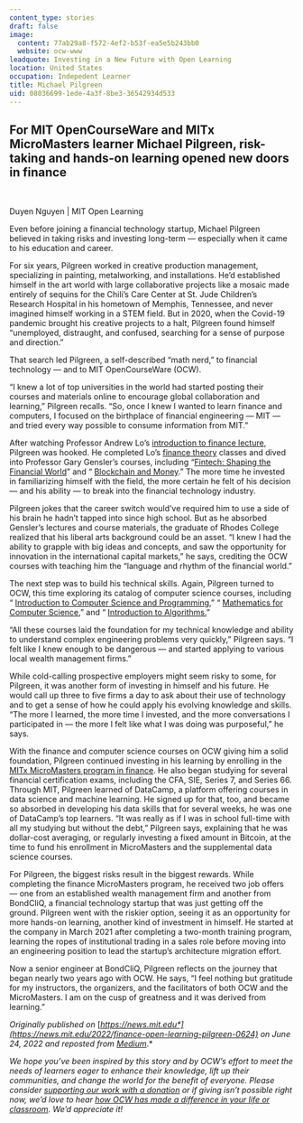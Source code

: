 ```yaml
---
content_type: stories
draft: false
image:
  content: 77ab29a8-f572-4ef2-b53f-ea5e5b243bb0
  website: ocw-www
leadquote: Investing in a New Future with Open Learning
location: United States
occupation: Indepedent Learner
title: Michael Pilgreen
uid: 08036699-1ede-4a3f-8be3-36542934d533
---
```

## **For MIT OpenCourseWare and MITx MicroMasters learner Michael Pilgreen, risk-taking and hands-on learning opened new doors in finance**

 

Duyen Nguyen | MIT Open Learning

Even before joining a financial technology startup, Michael Pilgreen believed in taking risks and investing long-term — especially when it came to his education and career.

For six years, Pilgreen worked in creative production management, specializing in painting, metalworking, and installations. He’d established himself in the art world with large collaborative projects like a mosaic made entirely of sequins for the Chili’s Care Center at St. Jude Children’s Research Hospital in his hometown of Memphis, Tennessee, and never imagined himself working in a STEM field. But in 2020, when the Covid-19 pandemic brought his creative projects to a halt, Pilgreen found himself “unemployed, distraught, and confused, searching for a sense of purpose and direction.”

That search led Pilgreen, a self-described “math nerd,” to financial technology — and to MIT OpenCourseWare (OCW).

“I knew a lot of top universities in the world had started posting their courses and materials online to encourage global collaboration and learning,” Pilgreen recalls. “So, once I knew I wanted to learn finance and computers, I focused on the birthplace of financial engineering — MIT — and tried every way possible to consume information from MIT.”

After watching Professor Andrew Lo’s [introduction to finance lecture](https://www.youtube.com/watch?v=HdHlfiOAJyE&list=PLUl4u3cNGP63B2lDhyKOsImI7FjCf6eDW&index=1), Pilgreen was hooked. He completed Lo’s [finance theory](https://ocw.mit.edu/courses/15-401-finance-theory-i-fall-2008/) classes and dived into Professor Gary Gensler’s courses, including “[Fintech: Shaping the Financial World](https://ocw.mit.edu/courses/15-s08-fintech-shaping-the-financial-world-spring-2020/)” and “ [Blockchain and Money](https://ocw.mit.edu/courses/15-s12-blockchain-and-money-fall-2018/).” The more time he invested in familiarizing himself with the field, the more certain he felt of his decision — and his ability — to break into the financial technology industry.

Pilgreen jokes that the career switch would’ve required him to use a side of his brain he hadn’t tapped into since high school. But as he absorbed Gensler’s lectures and course materials, the graduate of Rhodes College realized that his liberal arts background could be an asset. “I knew I had the ability to grapple with big ideas and concepts, and saw the opportunity for innovation in the international capital markets,” he says, crediting the OCW courses with teaching him the “language and rhythm of the financial world.”

The next step was to build his technical skills. Again, Pilgreen turned to OCW, this time exploring its catalog of computer science courses, including “ [Introduction to Computer Science and Programming](https://ocw.mit.edu/courses/6-00-introduction-to-computer-science-and-programming-fall-2008/),” “ [Mathematics for Computer Science](https://ocw.mit.edu/courses/6-042j-mathematics-for-computer-science-spring-2015/),” and “ [Introduction to Algorithms.](https://ocw.mit.edu/courses/6-006-introduction-to-algorithms-spring-2020/)”

“All these courses laid the foundation for my technical knowledge and ability to understand complex engineering problems very quickly,” Pilgreen says. “I felt like I knew enough to be dangerous — and started applying to various local wealth management firms.”

While cold-calling prospective employers might seem risky to some, for Pilgreen, it was another form of investing in himself and his future. He would call up three to five firms a day to ask about their use of technology and to get a sense of how he could apply his evolving knowledge and skills. “The more I learned, the more time I invested, and the more conversations I participated in — the more I felt like what I was doing was purposeful,” he says.

With the finance and computer science courses on OCW giving him a solid foundation, Pilgreen continued investing in his learning by enrolling in the [MITx MicroMasters program in finance](https://micromasters.mit.edu/fin/). He also began studying for several financial certification exams, including the CFA, SIE, Series 7, and Series 66. Through MIT, Pilgreen learned of DataCamp, a platform offering courses in data science and machine learning. He signed up for that, too, and became so absorbed in developing his data skills that for several weeks, he was one of DataCamp’s top learners. “It was really as if I was in school full-time with all my studying but without the debt,” Pilgreen says, explaining that he was dollar-cost averaging, or regularly investing a fixed amount in Bitcoin, at the time to fund his enrollment in MicroMasters and the supplemental data science courses.

For Pilgreen, the biggest risks result in the biggest rewards. While completing the finance MicroMasters program, he received two job offers — one from an established wealth management firm and another from BondCliQ, a financial technology startup that was just getting off the ground. Pilgreen went with the riskier option, seeing it as an opportunity for more hands-on learning, another kind of investment in himself. He started at the company in March 2021 after completing a two-month training program, learning the ropes of institutional trading in a sales role before moving into an engineering position to lead the startup’s architecture migration effort.

Now a senior engineer at BondCliQ, Pilgreen reflects on the journey that began nearly two years ago with OCW. He says, “I feel nothing but gratitude for my instructors, the organizers, and the facilitators of both OCW and the MicroMasters. I am on the cusp of greatness and it was derived from learning.”

*Originally published on* [*https://news.mit.edu*](https://news.mit.edu/2022/finance-open-learning-pilgreen-0624) *on June 24, 2022 and reposted from* [*Medium*](https://medium.com/open-learning/investing-in-a-new-future-with-open-learning-30b2d7aff701)*.*

*We hope you’ve been inspired by this story and by OCW’s effort to meet the needs of learners eager to enhance their knowledge, lift up their communities, and change the world for the benefit of everyone. Please consider* [*supporting our work with a donation*](https://giving.mit.edu/give/to/ocw/?utm_source=site&utm_medium=ocwstories&utm_campaign=donate&utm_content=pilgreen) *or if giving isn’t possible right now, we’d love to hear* [*how OCW has made a difference in your life or classroom*](https://docs.google.com/forms/d/e/1FAIpQLSeOCsFXVDcpywyZ9isR1PJUFwmNhRKySDc7Vnja2JUKSeXl8Q/viewform)*. We’d appreciate it!*